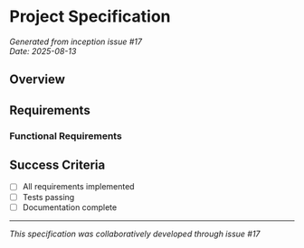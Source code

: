 # Project Specification

*Generated from inception issue #17*  
*Date: 2025-08-13*

## Overview



## Requirements

### Functional Requirements

## Success Criteria

- [ ] All requirements implemented
- [ ] Tests passing
- [ ] Documentation complete

---
*This specification was collaboratively developed through issue #17*
